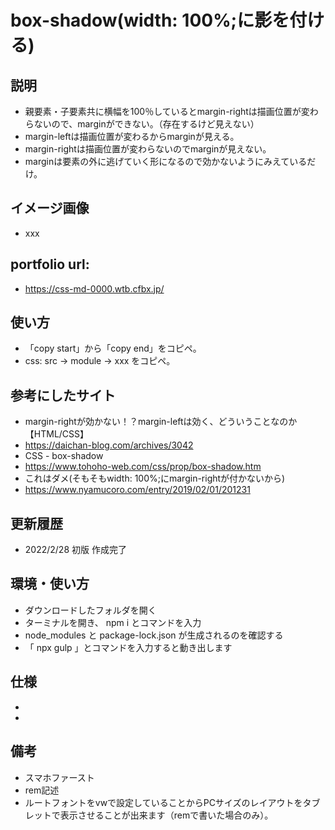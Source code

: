 # box-shadow(width: 100%;に影を付ける)

## 説明
- 親要素・子要素共に横幅を100％しているとmargin-rightは描画位置が変わらないので、marginができない。（存在するけど見えない）
- margin-leftは描画位置が変わるからmarginが見える。
- margin-rightは描画位置が変わらないのでmarginが見えない。
- marginは要素の外に逃げていく形になるので効かないようにみえているだけ。

## イメージ画像

- xxx

## portfolio url:

- https://css-md-0000.wtb.cfbx.jp/

## 使い方

- 「copy start」から「copy end」をコピペ。
- css: src -> module -> xxx をコピペ。

## 参考にしたサイト
- margin-rightが効かない！？margin-leftは効く、どういうことなのか【HTML/CSS】
- https://daichan-blog.com/archives/3042
- CSS - box-shadow
- https://www.tohoho-web.com/css/prop/box-shadow.htm
- これはダメ(そもそもwidth: 100%;にmargin-rightが付かないから)
- https://www.nyamucoro.com/entry/2019/02/01/201231

## 更新履歴

- 2022/2/28 初版 作成完了

## 環境・使い方

- ダウンロードしたフォルダを開く
- ターミナルを開き、 npm i とコマンドを入力
- node_modules と package-lock.json が生成されるのを確認する
- 「 npx gulp 」とコマンドを入力すると動き出します

## 仕様
- 
- 

## 備考
- スマホファースト
- rem記述
- ルートフォントをvwで設定していることからPCサイズのレイアウトをタブレットで表示させることが出来ます（remで書いた場合のみ）。
